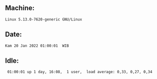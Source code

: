 ## Machine:
```
Linux 5.13.0-7620-generic GNU/Linux
```
## Date:
```
Kam 20 Jan 2022 01:00:01  WIB
```
## Idle:
```
 01:00:01 up 1 day, 16:08,  1 user,  load average: 0,33, 0,27, 0,34
```
